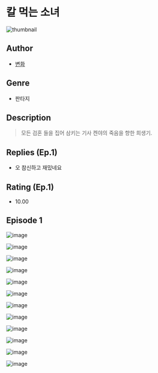 # 칼 먹는 소녀
![thumbnail](https://image-comic.pstatic.net/user_contents_data/challenge_comic/2023/05/25/360619/upload_4049080458640111969_480x623.jpeg)

## Author
- [변화](https://comic.naver.com/artistTitle?id=360619)

## Genre
- 판타지

## Description
> 모든 검혼 들을 집어 삼키는 기사 켄야의 죽음을 향한 희생기.

## Replies (Ep.1)
- 오 참신하고 재밌네요

## Rating (Ep.1)
- 10.00

## Episode 1
![image](https://image-comic.pstatic.net/user_contents_data/challenge_comic/2023/05/25/360619/upload_3545237127920116835.jpeg)

![image](https://image-comic.pstatic.net/user_contents_data/challenge_comic/2023/05/25/360619/upload_7305740441590313521.jpeg)

![image](https://image-comic.pstatic.net/user_contents_data/challenge_comic/2023/05/25/360619/upload_4123438205236426086.jpeg)

![image](https://image-comic.pstatic.net/user_contents_data/challenge_comic/2023/05/25/360619/upload_3991095492417774137.jpeg)

![image](https://image-comic.pstatic.net/user_contents_data/challenge_comic/2023/05/25/360619/upload_3978990981795099701.jpeg)

![image](https://image-comic.pstatic.net/user_contents_data/challenge_comic/2023/05/25/360619/upload_4049126814191465776.jpeg)

![image](https://image-comic.pstatic.net/user_contents_data/challenge_comic/2023/05/25/360619/upload_3904732164673187940.jpeg)

![image](https://image-comic.pstatic.net/user_contents_data/challenge_comic/2023/05/25/360619/upload_4134979979932217443.jpeg)

![image](https://image-comic.pstatic.net/user_contents_data/challenge_comic/2023/05/25/360619/upload_4049352230530409778.jpeg)

![image](https://image-comic.pstatic.net/user_contents_data/challenge_comic/2023/05/25/360619/upload_3977302135505302832.jpeg)

![image](https://image-comic.pstatic.net/user_contents_data/challenge_comic/2023/05/25/360619/upload_3834871596728136805.jpeg)

![image](https://image-comic.pstatic.net/user_contents_data/challenge_comic/2023/05/25/360619/upload_7147829641747707187.jpeg)
